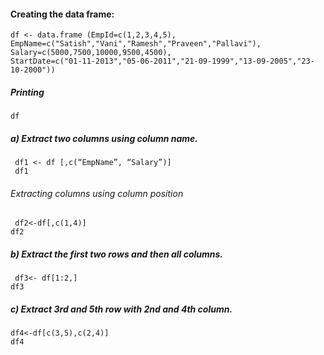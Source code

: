 #### Creating the data frame:

```
df <- data.frame (EmpId=c(1,2,3,4,5), 
EmpName=c("Satish","Vani","Ramesh","Praveen","Pallavi"), 
Salary=c(5000,7500,10000,9500,4500),  
StartDate=c("01-11-2013","05-06-2011","21-09-1999","13-09-2005","23-10-2000"))
```
 ##### Printing

 ```
df
```
##### a) Extract two columns using column name. 

```
 df1 <- df [,c(“EmpName”, “Salary”)]
 df1
```
###### Extracting columns using column position 

```
 df2<-df[,c(1,4)] 
df2
```
##### b) Extract the first two rows and then all columns. 

```
 df3<- df[1:2,] 
df3

```

 ##### c) Extract 3rd and 5th row with 2nd and 4th column. 

```
df4<-df[c(3,5),c(2,4)]
df4
```


